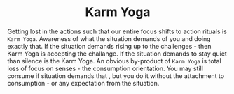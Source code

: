 <center><h1>Karm Yoga</h1></center>

Getting lost in the actions such that our entire focus shifts to action rituals is `Karm Yoga`. Awareness of what the situation demands of you and doing exactly that. If the situation demands rising up to the challenges - then Karm Yoga is accepting the challange. If the situation demands to stay quiet than silence is the Karm Yoga. An obvious by-product of `Karm Yoga` is total loss of focus on senses - the consumption orientation. You may still consume if situation demands that , but you do it without the attachment to consumption - or any expectation from the situation. 


